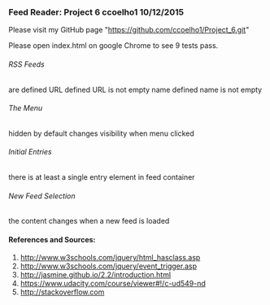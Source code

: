 ### Feed Reader: Project 6  ccoelho1 10/12/2015

Please visit my GitHub page "https://github.com/ccoelho1/Project_6.git"

Please open index.html on google Chrome to see 9 tests pass.


###### RSS Feeds
are defined
URL defined
URL is not empty
name defined
name is not empty
###### The Menu
hidden by default
changes visibility when menu clicked
###### Initial Entries
there is at least a single entry element in feed container
###### New Feed Selection
the content changes when a new feed is loaded


#### References and Sources:
1. http://www.w3schools.com/jquery/html_hasclass.asp
2. http://www.w3schools.com/jquery/event_trigger.asp
3. http://jasmine.github.io/2.2/introduction.html
4. https://www.udacity.com/course/viewer#!/c-ud549-nd
5. http://stackoverflow.com
